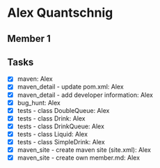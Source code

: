 # Alex Quantschnig

## Member 1

## Tasks

- [x] maven: Alex
- [x] maven_detail - update pom.xml: Alex
- [x] maven_detail - add developer information: Alex
- [x] bug_hunt: Alex
- [x] tests - class DoubleQueue: Alex
- [x] tests - class Drink: Alex
- [x] tests - class DrinkQueue: Alex
- [x] tests - class Liquid: Alex
- [x] tests - class SimpleDrink: Alex
- [x] maven_site - create maven site (site.xml): Alex
- [x] maven_site - create own member.md: Alex
